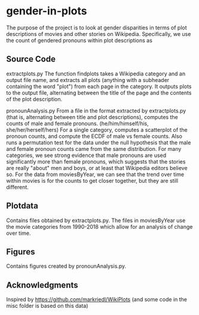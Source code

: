 # gender-in-plots

The purpose of the project is to look at gender disparities in terms of plot descriptions of movies and other stories on Wikipedia. Specifically, we use the count of gendered pronouns within plot descriptions as 

## Source Code

extractplots.py
The function findplots takes a Wikipedia category and an output file name, and extracts all plots (anything with a subheader containing the word "plot") from each page in the category. It outputs plots to the output file, alternating between the title of the page and the contents of the plot description.

pronounAnalysis.py
From a file in the format extracted by extractplots.py (that is, alternating between title and plot descriptions), computes the counts of male and female pronouns. (he/him/himself/his, she/her/herself/hers)
For a single category, computes a scatterplot of the pronoun counts, and compute the ECDF of male vs female counts.
Also runs a permutation test for the data under the null hypothesis that the male and female pronoun counts came from the same distribution. For many categories, we see strong evidence that male pronouns are used significantly more than female pronouns, which suggests that the stories are really "about" men and boys, or at least that Wikipedia editors believe so.
For the data from moviesByYear, we can see that the trend over time within movies is for the counts to get closer together, but they are still different.

## Plotdata

Contains files obtained by extractplots.py. The files in moviesByYear use the movie categories from 1990-2018 which allow for an analysis of change over time.

## Figures

Contains figures created by pronounAnalysis.py.

## Acknowledgments

Inspired by https://github.com/markriedl/WikiPlots (and some code in the misc folder is based on this data)
